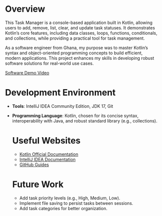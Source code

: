 # Overview

This Task Manager is a console-based application built in Kotlin, allowing users to add, remove, list, clear, and update task statuses. It demonstrates Kotlin’s core features, including data classes, loops, functions, conditionals, and collections, while providing a practical tool for task management.

As a software engineer from Ghana, my purpose was to master Kotlin’s syntax and object-oriented programming concepts to build efficient, modern applications. This project enhances my skills in developing robust software solutions for real-world use cases.

[Software Demo Video](https://youtube.com/watch?v=your_video_id)

# Development Environment

- **Tools**: IntelliJ IDEA Community Edition, JDK 17, Git
- **Programming Language**: Kotlin, chosen for its concise syntax, interoperability with Java, and robust standard library (e.g., collections).

  # Useful Websites

  - [Kotlin Official Documentation](https://kotlinlang.org/docs/home.html)
  - [IntelliJ IDEA Documentation](https://www.jetbrains.com/idea/documentation/)
  - [GitHub Guides](https://guides.github.com/)

  # Future Work

  - Add task priority levels (e.g., High, Medium, Low).
  - Implement file saving to persist tasks between sessions.
  - Add task categories for better organization.